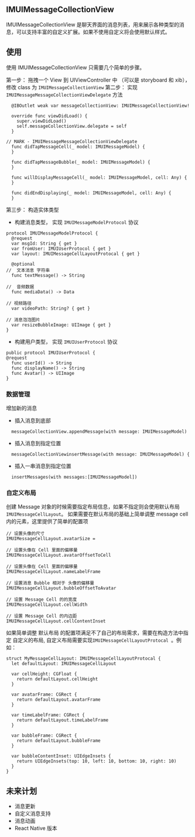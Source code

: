 ## IMUIMessageCollectionView
IMUIMessageCollectionView 是聊天界面的消息列表，用来展示各种类型的消息，可以支持丰富的自定义扩展。如果不使用自定义将会使用默认样式。 

## 使用
使用 IMUIMessageCollectionView 只需要几个简单的步骤。

第一步： 拖拽一个 View 到 UIViewController 中 （可以是 storyboard 和  xib），修改 class 为 `IMUIMessageCollectionView`
第二步： 实现 `IMUIMessageMessageCollectionViewDelegate` 方法
```
  @IBOutlet weak var messageCollectionView: IMUIMessageCollectionView!
  
  override func viewDidLoad() {
    super.viewDidLoad()
    self.messageCollectionView.delegate = self
  }

// MARK - IMUIMessageMessageCollectionViewDelegate 
  func didTapMessageCell(_ model: IMUIMessageModel) {
  }
  
  func didTapMessageBubble(_ model: IMUIMessageModel) {
  }

  func willDisplayMessageCell(_ model: IMUIMessageModel, cell: Any) {
  }

  func didEndDisplaying(_ model: IMUIMessageModel, cell: Any) {
  }
```
第三步： 构造实体类型
- 构建消息类型， 实现 `IMUIMessageModelProtocol` 协议

```
protocol IMUIMessageModelProtocol {
  @request
  var msgId: String { get }
  var fromUser: IMUIUserProtocol { get }
  var layout: IMUIMessageCellLayoutProtocal { get }

  @optional
//  文本消息 字符串
  func textMessage() -> String

//  音频数据
  func mediaData() -> Data

// 视频路径
  var videoPath: String? { get }

// 消息泡泡图片
  var resizeBubbleImage: UIImage { get }
}
```

- 构建用户类型， 实现 `IMUIUserProtocol` 协议
```
public protocol IMUIUserProtocol {
@request
  func userId() -> String 
  func displayName() -> String
  func Avatar() -> UIImage
}
```

### 数据管理

增加新的消息
- 插入消息到底部
```
  messageCollectionView.appendMessage(with message: IMUIMessageModel)
  ```
- 插入消息到指定位置
```
  messageCollectionViewinsertMessage(with message: IMUIMessageModel) {
```
- 插入一串消息到指定位置
```  
  insertMessages(with messages:[IMUIMessageModel])
```

### 自定义布局
创建 Message 对象的时候需要指定布局信息，如果不指定则会使用默认布局 `IMUIMessageCellLayout`。
如果需要在默认布局的基础上简单调整 message cell 内的元素，这里提供了简单的配置项
```
// 设置头像的尺寸
IMUIMessageCellLayout.avatarSize = 

// 设置头像在 Cell 里面的偏移量
IMUIMessageCellLayout.avatarOffsetToCell

// 设置头像在 Cell 里面的偏移量
IMUIMessageCellLayout.nameLabelFrame

// 设置消息 Bubble 相对于 头像的偏移量
IMUIMessageCellLayout.bubbleOffsetToAvatar

// 设置 Message Cell 的的宽度
IMUIMessageCellLayout.cellWidth

// 设置 Message Cell 的内边距
IMUIMessageCellLayout.cellContentInset
```
如果简单调整 默认布局 的配置项满足不了自己的布局需求，需要在构造方法中指定 自定义的布局, 自定义布局需要实现`IMUIMessageCellLayoutProtocal `。例如：
```
struct MyMessageCellLayout: IMUIMessageCellLayoutProtocal {
  let defaultLayout: IMUIMessageCellLayout
  
  var cellHeight: CGFloat {
    return defaultLayout.cellHeight
  }
  
  var avatarFrame: CGRect {
    return defaultLayout.avatarFrame
  }
  
  var timeLabelFrame: CGRect {
    return defaultLayout.timeLabelFrame
  }
  
  var bubbleFrame: CGRect {
    return defaultLayout.bubbleFrame
  }
  
  var bubbleContentInset: UIEdgeInsets {
    return UIEdgeInsets(top: 10, left: 10, bottom: 10, right: 10)
  }
}
```

## 未来计划
- 消息更新
- 自定义消息支持
- 消息动画
- React Native 版本